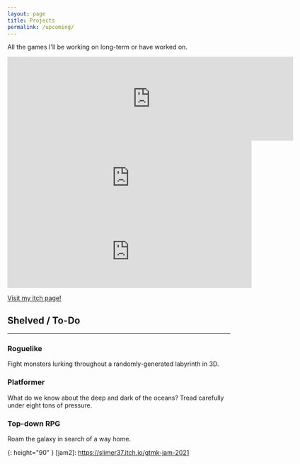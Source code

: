 ```yaml
---
layout: page
title: Projects
permalink: /upcoming/
---
```


All the games I'll be working on long-term or have worked on.

<iframe src="https://store.steampowered.com/widget/1835160/" frameborder="0" width="646" height="190"></iframe>

<br>
<iframe frameborder="0" src="https://itch.io/embed/700008?linkback=true" width="552" height="167"><a href="https://slimer37.itch.io/rebound-gmtk-jam-2020">Rebound by slimer37</a></iframe>
<iframe frameborder="0" src="https://itch.io/embed/1021159?linkback=true" width="552" height="167"><a href="https://slimer37.itch.io/gtmk-jam-2021">Electrical Mayhem: Hotwire - The Series by slimer37, Yeofoxeon</a></iframe>

[Visit my itch page!](https://slimer37.itch.io)

## __Shelved / To-Do__

---

### Roguelike
Fight monsters lurking throughout a randomly-generated labyrinth in 3D.

### Platformer

What do we know about the deep and dark of the oceans? Tread carefully under eight tons of pressure.

### Top-down RPG

Roam the galaxy in search of a way home.

[inprogress]: /assets/images/store-game-in-progress.png
{: height="90" }
[jam2]: https://slimer37.itch.io/gtmk-jam-2021